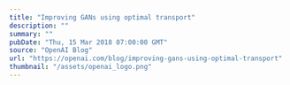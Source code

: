 ```yaml
---
title: "Improving GANs using optimal transport"
description: ""
summary: ""
pubDate: "Thu, 15 Mar 2018 07:00:00 GMT"
source: "OpenAI Blog"
url: "https://openai.com/blog/improving-gans-using-optimal-transport"
thumbnail: "/assets/openai_logo.png"
---
```


